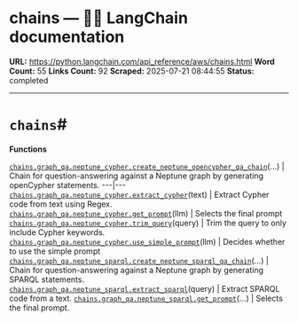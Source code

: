 # chains — 🦜🔗 LangChain  documentation

**URL:** https://python.langchain.com/api_reference/aws/chains.html
**Word Count:** 55
**Links Count:** 92
**Scraped:** 2025-07-21 08:44:55
**Status:** completed

---

# `chains`\#

**Functions**

[`chains.graph_qa.neptune_cypher.create_neptune_opencypher_qa_chain`](https://python.langchain.com/api_reference/aws/chains/langchain_aws.chains.graph_qa.neptune_cypher.create_neptune_opencypher_qa_chain.html#langchain_aws.chains.graph_qa.neptune_cypher.create_neptune_opencypher_qa_chain "langchain_aws.chains.graph_qa.neptune_cypher.create_neptune_opencypher_qa_chain")\(...\) | Chain for question-answering against a Neptune graph by generating openCypher statements.   ---|---   [`chains.graph_qa.neptune_cypher.extract_cypher`](https://python.langchain.com/api_reference/aws/chains/langchain_aws.chains.graph_qa.neptune_cypher.extract_cypher.html#langchain_aws.chains.graph_qa.neptune_cypher.extract_cypher "langchain_aws.chains.graph_qa.neptune_cypher.extract_cypher")\(text\) | Extract Cypher code from text using Regex.   [`chains.graph_qa.neptune_cypher.get_prompt`](https://python.langchain.com/api_reference/aws/chains/langchain_aws.chains.graph_qa.neptune_cypher.get_prompt.html#langchain_aws.chains.graph_qa.neptune_cypher.get_prompt "langchain_aws.chains.graph_qa.neptune_cypher.get_prompt")\(llm\) | Selects the final prompt   [`chains.graph_qa.neptune_cypher.trim_query`](https://python.langchain.com/api_reference/aws/chains/langchain_aws.chains.graph_qa.neptune_cypher.trim_query.html#langchain_aws.chains.graph_qa.neptune_cypher.trim_query "langchain_aws.chains.graph_qa.neptune_cypher.trim_query")\(query\) | Trim the query to only include Cypher keywords.   [`chains.graph_qa.neptune_cypher.use_simple_prompt`](https://python.langchain.com/api_reference/aws/chains/langchain_aws.chains.graph_qa.neptune_cypher.use_simple_prompt.html#langchain_aws.chains.graph_qa.neptune_cypher.use_simple_prompt "langchain_aws.chains.graph_qa.neptune_cypher.use_simple_prompt")\(llm\) | Decides whether to use the simple prompt   [`chains.graph_qa.neptune_sparql.create_neptune_sparql_qa_chain`](https://python.langchain.com/api_reference/aws/chains/langchain_aws.chains.graph_qa.neptune_sparql.create_neptune_sparql_qa_chain.html#langchain_aws.chains.graph_qa.neptune_sparql.create_neptune_sparql_qa_chain "langchain_aws.chains.graph_qa.neptune_sparql.create_neptune_sparql_qa_chain")\(...\) | Chain for question-answering against a Neptune graph by generating SPARQL statements.   [`chains.graph_qa.neptune_sparql.extract_sparql`](https://python.langchain.com/api_reference/aws/chains/langchain_aws.chains.graph_qa.neptune_sparql.extract_sparql.html#langchain_aws.chains.graph_qa.neptune_sparql.extract_sparql "langchain_aws.chains.graph_qa.neptune_sparql.extract_sparql")\(query\) | Extract SPARQL code from a text.   [`chains.graph_qa.neptune_sparql.get_prompt`](https://python.langchain.com/api_reference/aws/chains/langchain_aws.chains.graph_qa.neptune_sparql.get_prompt.html#langchain_aws.chains.graph_qa.neptune_sparql.get_prompt "langchain_aws.chains.graph_qa.neptune_sparql.get_prompt")\(...\) | Selects the final prompt.